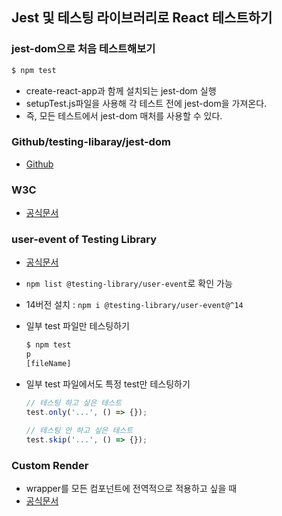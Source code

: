 ## Jest 및 테스팅 라이브러리로 React 테스트하기

### jest-dom으로 처음 테스트해보기

```bash
$ npm test
```

- create-react-app과 함께 설치되는 jest-dom 실행
- setupTest.js파일을 사용해 각 테스트 전에 jest-dom을 가져온다.
- 즉, 모든 테스트에서 jest-dom 매처를 사용할 수 있다.

### Github/testing-libaray/jest-dom

- [Github](https://github.com/testing-library/jest-dom/tree/main#tohavestyle)

### W3C

- [공식문서](https://www.w3.org/TR/wai-aria/#role_definitions)

### user-event of Testing Library

- [공식문서](https://testing-library.com/docs/user-event/intro)
- `npm list @testing-library/user-event`로 확인 가능
- 14버전 설치 : `npm i @testing-library/user-event@^14`

- 일부 test 파일만 테스팅하기

  ```bash
  $ npm test
  p
  [fileName]
  ```

- 일부 test 파일에서도 특정 test만 테스팅하기

  ```javascript
  // 테스팅 하고 싶은 테스트
  test.only('...', () => {});

  // 테스팅 안 하고 싶은 테스트
  test.skip('...', () => {});
  ```

### Custom Render

- wrapper를 모든 컴포넌트에 전역적으로 적용하고 싶을 때
- [공식문서](https://testing-library.com/docs/react-testing-library/setup/)
